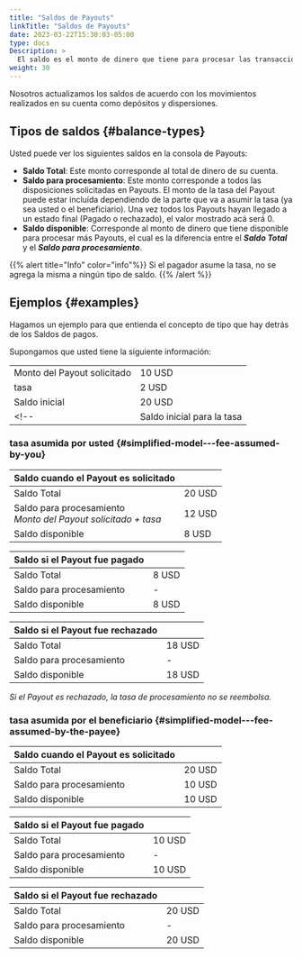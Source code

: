 ```yaml
---
title: "Saldos de Payouts"
linkTitle: "Saldos de Payouts"
date: 2023-03-22T15:30:03-05:00
type: docs
Description: >
  El saldo es el monto de dinero que tiene para procesar las transacciones de Payout. Tenemos tres tipos de Saldos en los Payouts de Bamboo.
weight: 30
---
```

<!-- y los puede ver en dos modelos-->

Nosotros actualizamos los saldos de acuerdo con los movimientos realizados en su cuenta como depósitos y dispersiones.

## Tipos de saldos {#balance-types}
Usted puede ver los siguientes saldos en la consola de Payouts:

* **Saldo Total**: Este monto corresponde al total de dinero de su cuenta.
* **Saldo para procesamiento**: Este monto corresponde a todos las disposiciones solicitadas en Payouts. El monto de la tasa del Payout puede estar incluída dependiendo de la parte que va a asumir la tasa (ya sea usted o el beneficiario)<!-- y el [modelo](#balance-models) seleccionado-->. Una vez todos los Payouts hayan llegado a un estado final (Pagado o rechazado), el valor mostrado acá será 0.
* **Saldo disponible**: Corresponde al monto de dinero que tiene disponible para procesar más Payouts, el cual es la diferencia entre el _**Saldo Total**_ y el _**Saldo para procesamiento**_.

{{% alert title="Info" color="info"%}}
Si el pagador asume la tasa, no se agrega la misma a ningún tipo de saldo.
{{% /alert %}}

<!--
## Modelos de los saldos {#balance-models}
La funcionalidad de Payouts de Bamboo le ofrece la posibilidad de ver los tres tipos de saldos en dos modelos:

* **Modelo Simplificado**: un saldo único para Payouts.<br>
En este caso, Bamboo deduce el monto del pago y la tasa cobrada de su saldo global.

![](/assets/Payouts/Payouts3_en.png)

* **Modelo Detallado**: un saldo para Payouts y otro para tasas.<br>
En este caso, tienes dos saldos, uno para deducir los montos netos del Payout y otro para deducir exclusivamente las tasas cobradas.

![](/assets/Payouts/Payouts4_en.png)
-->

## Ejemplos {#examples}
Hagamos un ejemplo para que entienda el concepto de tipo <!--y modelo -->que hay detrás de los Saldos de pagos.

Supongamos que usted tiene la siguiente información:

<div id="shortTable"></div>

| | |
|---|---|
| Monto del Payout solicitado | 10 USD |
| tasa | 2 USD |
| Saldo inicial | 20 USD |
<!--| Saldo inicial para la tasa | 5 USD |-->

### <!--Modelo Simplificado - c-->tasa asumida por usted {#simplified-model---fee-assumed-by-you}

<div id="shortTable"></div>

| Saldo cuando el Payout es solicitado |  |
|---|---|
| Saldo Total | 20 USD |
| Saldo para procesamiento<br>_Monto del Payout solicitado + tasa_ | 12 USD |
| Saldo disponible | 8 USD |

<div id="shortTable"></div>

| Saldo si el Payout fue pagado | |
|---|---|
| Saldo Total | 8 USD |
| Saldo para procesamiento | - |
| Saldo disponible | 8 USD |

<div id="shortTable"></div>

| Saldo si el Payout fue rechazado | |
|---|---|
| Saldo Total | 18 USD |
| Saldo para procesamiento | - |
| Saldo disponible | 18 USD |

_Si el Payout es rechazado, la tasa de procesamiento no se reembolsa._

### <!--Modelo Simplificado - c-->tasa asumida por el beneficiario {#simplified-model---fee-assumed-by-the-payee}

<div id="shortTable"></div>

| Saldo cuando el Payout es solicitado |  |
|---|---|
| Saldo Total | 20 USD |
| Saldo para procesamiento| 10 USD |
| Saldo disponible | 10 USD |

<div id="shortTable"></div>

| Saldo si el Payout fue pagado | |
|---|---|
| Saldo Total | 10 USD |
| Saldo para procesamiento | - |
| Saldo disponible | 10 USD |

<div id="shortTable"></div>

| Saldo si el Payout fue rechazado | |
|---|---|
| Saldo Total | 20 USD |
| Saldo para procesamiento | - |
| Saldo disponible | 20 USD |

<!--
### Modelo Detallado - tasa asumida por usted {#detailed-model---fee-assumed-by-you}

**Saldo cuando el Payout es solicitado**

<div id="shortTable"></div>

| Saldo para Payouts |  |
|---|---|
| Saldo Total | 20 USD |
| Saldo para procesamiento| 10 USD |
| Saldo disponible | 10 USD |

<div id="shortTable"></div>

| Saldo para tasas |  |
|---|---|
| Saldo Total | 5 USD |
| Saldo para procesamiento | 2 USD |
| Saldo disponible | 3 USD |

**Saldo si el Payout fue pagado**

<div id="shortTable"></div>

| Saldo para Payouts |  |
|---|---|
| Saldo Total | 10 USD |
| Saldo para procesamiento| - |
| Saldo disponible | 10 USD |

<div id="shortTable"></div>

| Saldo para tasas |  |
|---|---|
| Saldo Total | 3 USD |
| Saldo para procesamiento| - |
| Saldo disponible | 3 USD |

**Saldo si el Payout fue rechazado.**

<div id="shortTable"></div>

| Saldo para Payouts |  |
|---|---|
| Saldo Total | 20 USD |
| Saldo para procesamiento| - |
| Saldo disponible | 20 USD |

<div id="shortTable"></div>

| Saldo para tasas |  |
|---|---|
| Saldo Total | 3 USD |
| Saldo para procesamiento| - |
| Saldo disponible | 3 USD |

_Si el Payout es rechazado, la tasa de procesamiento no se reembolsa._

### Modelo Detallado - tasa asumida por el beneficiario {#detailed-model---fee-assumed-by-the-payee}
**Saldo cuando el Payout es solicitado**

<div id="shortTable"></div>

| Saldo para Payouts |  |
|---|---|
| Saldo Total | 20 USD |
| Saldo para procesamiento| 10 USD |
| Saldo disponible | 10 USD |

<div id="shortTable"></div>

| Saldo para tasas |  |
|---|---|
| Saldo Total | 5 USD |
| Saldo para procesamiento| - |
| Saldo disponible | 5 USD |

**Saldo si el Payout fue pagado**

<div id="shortTable"></div>

| Saldo para Payouts |  |
|---|---|
| Saldo Total | 10 USD |
| Saldo para procesamiento| - |
| Saldo disponible | 10 USD |

<div id="shortTable"></div>

| Saldo para tasas |  |
|---|---|
| Saldo Total | 5 USD |
| Saldo para procesamiento| - |
| Saldo disponible | 5 USD |

**Saldo si el Payout fue rechazado.**

<div id="shortTable"></div>

| Saldo para Payouts |  |
|---|---|
| Saldo Total | 20 USD |
| Saldo para procesamiento| - |
| Saldo disponible | 20 USD |

<div id="shortTable"></div>

| Saldo para tasas |  |
|---|---|
| Saldo Total | 5 USD |
| Saldo para procesamiento| - |
| Saldo disponible | 5 USD |
-->
